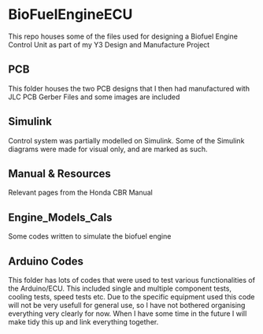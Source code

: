 # BioFuelEngineECU
This repo houses some of the files used for designing a Biofuel Engine Control Unit as part of my Y3 Design and Manufacture Project


## PCB
This folder houses the two PCB designs that I then had manufactured with JLC PCB
Gerber Files and some images are included

## Simulink
Control system was partially modelled on Simulink. Some of the Simulink diagrams were made for visual only, and are marked as such.

## Manual & Resources
Relevant pages from the Honda CBR Manual

## Engine_Models_Cals
Some codes written to simulate the biofuel engine

## Arduino Codes
This folder has lots of codes that were used to test various functionalities of the Arduino/ECU.
This included single and multiple component tests, cooling tests, speed tests etc.
Due to the specific equipment used this code will not be very usefull for general use, so I have not bothered organising everything very clearly for now. When I have some time in the future I will make tidy this up and link everything together. 


